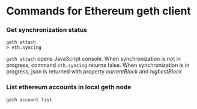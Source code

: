 # Commands for Ethereum geth client

### Get synchronization status

```
geth attach
> eth.syncing
```

`geth attach` opens JavaScript console. When synchronization is not in progress, command `eth.syncing` returns false. When synchronization is in progress, json is returned with property *currentBlock* and *highestBlock*

### List ethereum accounts in local geth node

```
geth account list
```
